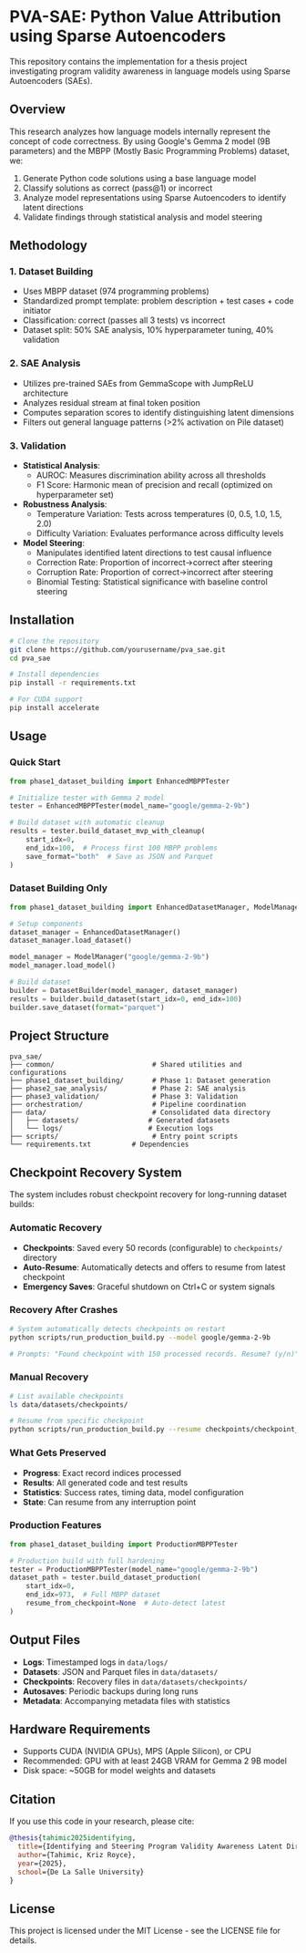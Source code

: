 # PVA-SAE: Python Value Attribution using Sparse Autoencoders

This repository contains the implementation for a thesis project investigating program validity awareness in language models using Sparse Autoencoders (SAEs).

## Overview

This research analyzes how language models internally represent the concept of code correctness. By using Google's Gemma 2 model (9B parameters) and the MBPP (Mostly Basic Programming Problems) dataset, we:

1. Generate Python code solutions using a base language model
2. Classify solutions as correct (pass@1) or incorrect
3. Analyze model representations using Sparse Autoencoders to identify latent directions
4. Validate findings through statistical analysis and model steering

## Methodology

### 1. Dataset Building
- Uses MBPP dataset (974 programming problems)
- Standardized prompt template: problem description + test cases + code initiator
- Classification: correct (passes all 3 tests) vs incorrect
- Dataset split: 50% SAE analysis, 10% hyperparameter tuning, 40% validation

### 2. SAE Analysis
- Utilizes pre-trained SAEs from GemmaScope with JumpReLU architecture
- Analyzes residual stream at final token position
- Computes separation scores to identify distinguishing latent dimensions
- Filters out general language patterns (>2% activation on Pile dataset)

### 3. Validation
- **Statistical Analysis**: 
  - AUROC: Measures discrimination ability across all thresholds
  - F1 Score: Harmonic mean of precision and recall (optimized on hyperparameter set)
- **Robustness Analysis**:
  - Temperature Variation: Tests across temperatures (0, 0.5, 1.0, 1.5, 2.0)
  - Difficulty Variation: Evaluates performance across difficulty levels
- **Model Steering**: 
  - Manipulates identified latent directions to test causal influence
  - Correction Rate: Proportion of incorrect→correct after steering
  - Corruption Rate: Proportion of correct→incorrect after steering
  - Binomial Testing: Statistical significance with baseline control steering

## Installation

```bash
# Clone the repository
git clone https://github.com/yourusername/pva_sae.git
cd pva_sae

# Install dependencies
pip install -r requirements.txt

# For CUDA support
pip install accelerate
```

## Usage

### Quick Start

```python
from phase1_dataset_building import EnhancedMBPPTester

# Initialize tester with Gemma 2 model
tester = EnhancedMBPPTester(model_name="google/gemma-2-9b")

# Build dataset with automatic cleanup
results = tester.build_dataset_mvp_with_cleanup(
    start_idx=0, 
    end_idx=100,  # Process first 100 MBPP problems
    save_format="both"  # Save as JSON and Parquet
)
```

### Dataset Building Only

```python
from phase1_dataset_building import EnhancedDatasetManager, ModelManager, DatasetBuilder

# Setup components
dataset_manager = EnhancedDatasetManager()
dataset_manager.load_dataset()

model_manager = ModelManager("google/gemma-2-9b")
model_manager.load_model()

# Build dataset
builder = DatasetBuilder(model_manager, dataset_manager)
results = builder.build_dataset(start_idx=0, end_idx=100)
builder.save_dataset(format="parquet")
```

## Project Structure

```
pva_sae/
├── common/                        # Shared utilities and configurations
├── phase1_dataset_building/       # Phase 1: Dataset generation
├── phase2_sae_analysis/           # Phase 2: SAE analysis
├── phase3_validation/             # Phase 3: Validation
├── orchestration/                 # Pipeline coordination
├── data/                          # Consolidated data directory
│   ├── datasets/                 # Generated datasets
│   └── logs/                     # Execution logs
├── scripts/                       # Entry point scripts
└── requirements.txt          # Dependencies
```

## Checkpoint Recovery System

The system includes robust checkpoint recovery for long-running dataset builds:

### Automatic Recovery
- **Checkpoints**: Saved every 50 records (configurable) to `checkpoints/` directory
- **Auto-Resume**: Automatically detects and offers to resume from latest checkpoint
- **Emergency Saves**: Graceful shutdown on Ctrl+C or system signals

### Recovery After Crashes
```bash
# System automatically detects checkpoints on restart
python scripts/run_production_build.py --model google/gemma-2-9b

# Prompts: "Found checkpoint with 150 processed records. Resume? (y/n)"
```

### Manual Recovery
```bash
# List available checkpoints
ls data/datasets/checkpoints/

# Resume from specific checkpoint
python scripts/run_production_build.py --resume checkpoints/checkpoint_0_973_20250527_180144.json
```

### What Gets Preserved
- **Progress**: Exact record indices processed
- **Results**: All generated code and test results
- **Statistics**: Success rates, timing data, model configuration
- **State**: Can resume from any interruption point

### Production Features
```python
from phase1_dataset_building import ProductionMBPPTester

# Production build with full hardening
tester = ProductionMBPPTester(model_name="google/gemma-2-9b")
dataset_path = tester.build_dataset_production(
    start_idx=0, 
    end_idx=973,  # Full MBPP dataset
    resume_from_checkpoint=None  # Auto-detect latest
)
```

## Output Files

- **Logs**: Timestamped logs in `data/logs/`
- **Datasets**: JSON and Parquet files in `data/datasets/`
- **Checkpoints**: Recovery files in `data/datasets/checkpoints/`
- **Autosaves**: Periodic backups during long runs
- **Metadata**: Accompanying metadata files with statistics

## Hardware Requirements

- Supports CUDA (NVIDIA GPUs), MPS (Apple Silicon), or CPU
- Recommended: GPU with at least 24GB VRAM for Gemma 2 9B model
- Disk space: ~50GB for model weights and datasets

## Citation

If you use this code in your research, please cite:

```bibtex
@thesis{tahimic2025identifying,
  title={Identifying and Steering Program Validity Awareness Latent Directions in LLMs: A Sparse Autoencoder Analysis of Code Hallucinations},
  author={Tahimic, Kriz Royce},
  year={2025},
  school={De La Salle University}
}
```

## License

This project is licensed under the MIT License - see the LICENSE file for details.